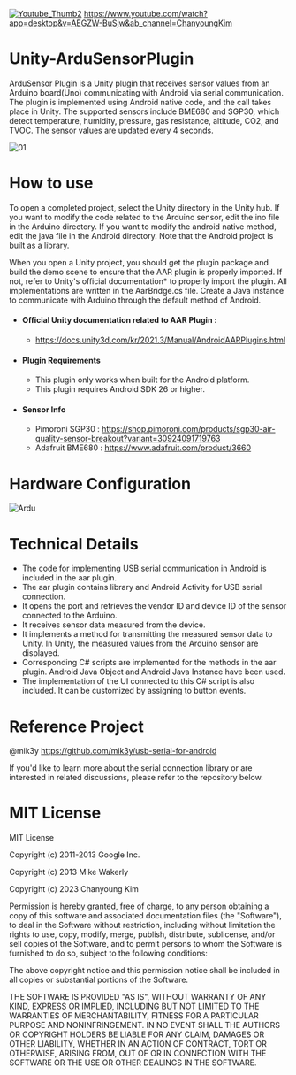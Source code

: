 [![Youtube_Thumb2](https://github.com/zzanyoung/Unity-ArduSensorPlugin/assets/53194702/d184a775-4d8f-4657-89d2-bba49efd3639)](https://youtu.be/AEGZW-BuSjw&ab_channel=ChanyoungKim)
https://www.youtube.com/watch?app=desktop&v=AEGZW-BuSjw&ab_channel=ChanyoungKim

# Unity-ArduSensorPlugin

ArduSensor Plugin is a Unity plugin that receives sensor values from an Arduino board(Uno) communicating with Android via serial communication. The plugin is implemented using Android native code, and the call takes place in Unity. The supported sensors include BME680 and SGP30, which detect temperature, humidity, pressure, gas resistance, altitude, CO2, and TVOC. The sensor values are updated every 4 seconds.

![01](https://github.com/zzanyoung/Unity-ArduSensorPlugin/assets/53194702/454e3580-7661-4076-888a-dbf1fe1a7534)

# **How to use**
To open a completed project, select the Unity directory in the Unity hub. If you want to modify the code related to the Arduino sensor, edit the ino file in the Arduino directory. If you want to modify the android native method, edit the java file in the Android directory. Note that the Android project is built as a library.

When you open a Unity project, you should get the plugin package and build the demo scene to ensure that the AAR plugin is properly imported. If not, refer to Unity's official documentation* to properly import the plugin. All implementations are written in the AarBridge.cs file. Create a Java instance to communicate with Arduino through the default method of Android.

- #### Official Unity documentation related to AAR Plugin :
  - https://docs.unity3d.com/kr/2021.3/Manual/AndroidAARPlugins.html

- #### Plugin Requirements
  - This plugin only works when built for the Android platform.
  - This plugin requires Android SDK 26 or higher.

- #### Sensor Info
  - Pimoroni SGP30 : https://shop.pimoroni.com/products/sgp30-air-quality-sensor-breakout?variant=30924091719763
  - Adafruit BME680 : https://www.adafruit.com/product/3660
  
# Hardware Configuration
![Ardu](https://github.com/zzanyoung/Unity-ArduSensorPlugin/assets/53194702/aad38274-5dda-4e04-af16-8778f9bcccb6)

# Technical Details

- The code for implementing USB serial communication in Android is included in the aar plugin.
- The aar plugin contains library and Android Activity for USB serial connection.
- It opens the port and retrieves the vendor ID and device ID of the sensor connected to the Arduino.
- It receives sensor data measured from the device.
- It implements a method for transmitting the measured sensor data to Unity. In Unity, the measured values from the Arduino sensor are displayed.
- Corresponding C# scripts are implemented for the methods in the aar plugin. Android Java Object and Android Java Instance have been used.
- The implementation of the UI connected to this C# script is also included. It can be customized by assigning to button events.


# Reference Project
@mik3y https://github.com/mik3y/usb-serial-for-android

 If you'd like to learn more about the serial connection library or are interested in related discussions, please refer to the repository below.


# MIT License
MIT License

Copyright (c) 2011-2013 Google Inc.

Copyright (c) 2013 Mike Wakerly

Copyright (c) 2023 Chanyoung Kim

Permission is hereby granted, free of charge, to any person obtaining a copy of this software and associated documentation files (the "Software"), to deal in the Software without restriction, including without limitation the rights to use, copy, modify, merge, publish, distribute, sublicense, and/or sell copies of the Software, and to permit persons to whom the Software is furnished to do so, subject to the following conditions:

The above copyright notice and this permission notice shall be included in all copies or substantial portions of the Software.

THE SOFTWARE IS PROVIDED "AS IS", WITHOUT WARRANTY OF ANY KIND, EXPRESS OR IMPLIED, INCLUDING BUT NOT LIMITED TO THE WARRANTIES OF MERCHANTABILITY, FITNESS FOR A PARTICULAR PURPOSE AND NONINFRINGEMENT. IN NO EVENT SHALL THE AUTHORS OR COPYRIGHT HOLDERS BE LIABLE FOR ANY CLAIM, DAMAGES OR OTHER LIABILITY, WHETHER IN AN ACTION OF CONTRACT, TORT OR OTHERWISE, ARISING FROM, OUT OF OR IN CONNECTION WITH THE SOFTWARE OR THE USE OR OTHER DEALINGS IN THE SOFTWARE.
